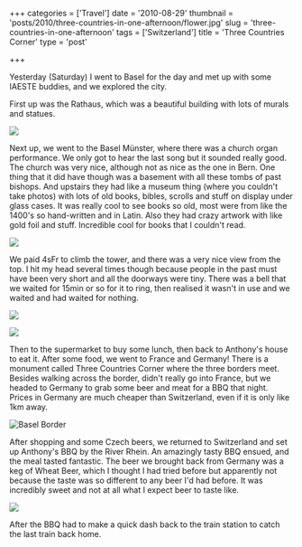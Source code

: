 +++
categories = ['Travel']
date = '2010-08-29'
thumbnail = 'posts/2010/three-countries-in-one-afternoon/flower.jpg'
slug = 'three-countries-in-one-afternoon'
tags = ['Switzerland']
title = 'Three Countries Corner'
type = 'post'

+++

Yesterday (Saturday) I went to Basel for the day and met up with some IAESTE buddies, and we explored the city.

First up was the Rathaus, which was a beautiful building with lots of murals and statues.

![](rathaus.jpg)

Next up, we went to the Basel Münster, where there was a church organ performance. We only got to hear the last song but it sounded really good. The church was very nice, although not as nice as the one in Bern. One thing that it did have though was a basement with all these tombs of past bishops. And upstairs they had like a museum thing (where you couldn't take photos) with lots of old books, bibles, scrolls and stuff on display under glass cases. It was really cool to see books so old, most were from like the 1400's so hand-written and in Latin. Also they had crazy artwork with like gold foil and stuff. Incredible cool for books that I couldn't read.

![](tombs.jpg)

We paid 4sFr to climb the tower, and there was a very nice view from the top. I hit my head several times though because people in the past must have been very short and all the doorways were tiny. There was a bell that we waited for 15min or so for it to ring, then realised it wasn't in use and we waited and had waited for nothing.

![](narrow.jpg)

![](roof.jpg)

Then to the supermarket to buy some lunch, then back to Anthony's house to eat it. After some food, we went to France and Germany! There is a monument called Three Countries Corner where the three borders meet. Besides walking across the border, didn't really go into France, but we headed to Germany to grab some beer and meat for a BBQ that night. Prices in Germany are much cheaper than Switzerland, even if it is only like 1km away.

![Basel Border](flower.jpg)

After shopping and some Czech beers, we returned to Switzerland and set up Anthony's BBQ by the River Rhein. An amazingly tasty BBQ ensued, and the meal tasted fantastic. The beer we brought back from Germany was a keg of Wheat Beer, which I thought I had tried before but apparently not because the taste was so different to any beer I'd had before. It was incredibly sweet and not at all what I expect beer to taste like.

![](bbq.jpg)

After the BBQ had to make a quick dash back to the train station to catch the last train back home.